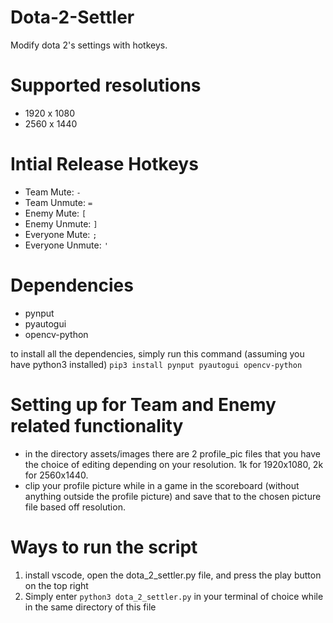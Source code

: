 # Dota-2-Settler
Modify dota 2's settings with hotkeys.

# Supported resolutions
  * 1920 x 1080
  * 2560 x 1440

# Intial Release Hotkeys
* Team Mute: ```-```
* Team Unmute: ```=```
* Enemy Mute: ```[```
* Enemy Unmute: ```]```
* Everyone Mute: ```;```
* Everyone Unmute: ```'```

# Dependencies
* pynput</br>
* pyautogui</br>
* opencv-python</br>

to install all the dependencies, simply run this command (assuming you have python3 installed)
```pip3 install pynput pyautogui opencv-python```

# Setting up for Team and Enemy related functionality
* in the directory assets/images there are 2 profile_pic files that you have the choice of editing depending on your resolution. 1k for 1920x1080, 2k for 2560x1440.
* clip your profile picture while in a game in the scoreboard (without anything outside the profile picture) and save that to the chosen picture file based off resolution.

# Ways to run the script
  1. install vscode, open the dota_2_settler.py file, and press the play button on the top right
  2. Simply enter ```python3 dota_2_settler.py``` in your terminal of choice while in the same directory of this file
